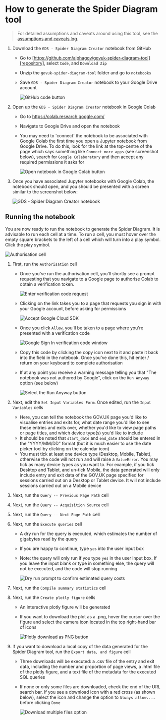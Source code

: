 # How to generate the Spider Diagram tool

> For detailed assumptions and caveats around using this tool, see the [assumptions and caveats log][assumptions].

1. Download the `GDS - Spider Diagram Creator` notebook from GitHub
   - Go to [https://github.com/alphagov/govuk-spider-diagram-tool][repository], select `Code`, and `Download Zip`
   - Unzip the `govuk-spider-diagram-tool` folder and go to `notebooks`
   - Save `GDS - Spider Diagram Creator` notebook to your Google Drive account

     ![GitHub code button](images/github-code-button.png)

2. Open up the `GDS - Spider Diagram Creator` notebook in Google Colab
   - Go to <https://colab.research.google.com/>
   - Navigate to Google Drive and open the notebook
   - You may need to 'connect' the notebook to be associated with Google Colab the first time you open a Jupyter
     notebook from Google Drive. To do this, look for the link at the top-centre of the page which says something
     like `Connect more apps` (see screenshot below), search for `Google Colaboratory` and then accept any required
     permissions it asks for

     ![Open notebook in Google Colab button](images/open-google-colab.png)

3. Once you have associated Jupyter notebooks with Google Colab, the notebook should open, and you should be presented
   with a screen similar to the screenshot below:

   ![GDS - Spider Diagram Creator notebook](images/google-colab-notebook.png)

## Running the notebook

You are now ready to run the notebook to generate the Spider Diagram. It is advisable to run each cell at a time. To
run a cell, you must hover over the empty square brackets to the left of a cell which will turn into a play symbol.
Click the play symbol.

![Authorisation cell](images/authorisation-cell.png)

1. First, run the `Authorisation` cell
   - Once you've run the authorisation cell, you'll shortly see a prompt requesting that you navigate to a Google page
     to authorise Colab to obtain a verification token.

     ![Enter verification code request](images/enter-verification-code.png)

   - Clicking on the link takes you to a page that requests you sign in with your Google account, before asking for
     permissions

     ![Accept Google Cloud SDK](images/accept-google-cloud-sdk.png)

   - Once you click `Allow`, you'll be taken to a page where you're presented with a verification code

     ![Google Sign In verification code window](images/google-sign-in-code.png)

   - Copy this code by clicking the copy icon next to it and paste it back into the field in the notebook. Once you've
     done this, hit enter / return on your keyboard to complete authorisation
   - If at any point you receive a warning message telling you that "The notebook was not authored by Google", click on
     the `Run Anyway` option (see below)

     ![Select the `Run Anyway` button](images/run-anyway.png)

2. Next, edit the `Set Input Variables Form`. Once edited, run the `Input Variables` cells
   - Here, you can tell the notebook the GOV.UK page you'd like to visualise entries and exits for, what date range
     you'd like to see these entries and exits over, whether you'd like to view page paths or page titles, and which
     device type(s) you'd like to include
   - It should be noted that `start_date` and `end_date` should be entered in the "YYYY/MM/DD" format (but it is much
     easier to use the date picker tool by clicking on the calendar icon)
   - You must tick at least one device type (Desktop, Mobile, Tablet), otherwise the code will not run and will raise a
     `ValueError`. You may tick as many device types as you want to. For example, if you tick Desktop and Tablet, and
     un-tick Mobile, the data generated will only include entry and exit data of the GOV.UK page specified for sessions
     carried out on a Desktop or Tablet device. It will not include sessions carried out on a Mobile device

3. Next, run the `Query -- Previous Page Path` cell

4. Next, run the `Query -- Acquisition Source` cell

5. Next, run the `Query -- Next Page Path` cell

6. Next, run the `Execute queries` cell
   - A dry run for the query is executed, which estimates the number of gigabytes read by the query
   - If you are happy to continue, type `yes` into the user input box
   - Note: the query will only run if you type `yes` in the user input box. If you leave the input blank or type in
     something else, the query will not be executed, and the code will stop running

     ![Dry run prompt to confirm estimated query costs](images/dry-run-prompt.png)

7. Next, run the `Compile summary statistics` cell

8. Next, run the `Create plotly figure` cells
   - An interactive plotly figure will be generated
   - If you want to download the plot as a .png, hover the cursor over the figure and select the camera icon located
     in the top right-hand bar of icons

     ![Plotly download as PNG button](images/download-as-png.png)

9. If you want to download a local copy of the data generated for the Spider Diagram tool, run the `Export data, and
   figure` cell
   - Three downloads will be executed: a .csv file of the entry and exit data, including the number and proportion of
     page views, a .html file of the plotly figure, and a text file of the metadata for the executed SQL queries
   - If none or only some files are downloaded, check the end of the URL search bar. If you see a download icon with a
     red cross (as shown below), select the icon and change the option to `Always allow....` before clicking `Done`

     ![Download multiple files option](images/download-multiple-files.png)

[assumptions]: ../aqa/spider-diagram-tool-assumptions-caveats.md
[repository]: https://github.com/alphagov/govuk-spider-diagram-tool
